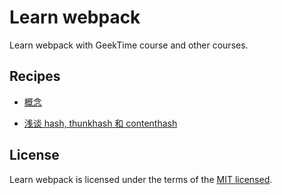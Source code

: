# Learn webpack

Learn webpack with GeekTime course and other courses.

## Recipes

- [概念](./docs/concepts.md)

- [浅谈 hash, thunkhash 和 contenthash](./docs/hash.md)

## License

Learn webpack is licensed under the terms of the [MIT licensed](https://opensource.org/licenses/MIT).
